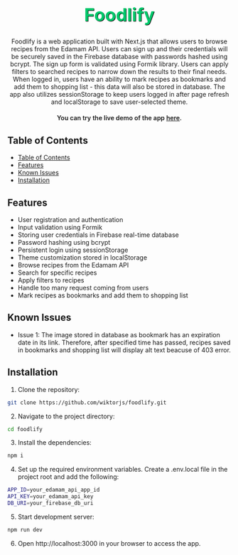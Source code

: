 <!-- Project Title -->
<h1 align="center" style="font-size: 40px; font-weight: 700; color: #00c86b; text-shadow: 1px 1px 0 #000;">Foodlify</h1>

<!-- Project Description -->
<p align="center">
  Foodlify is a web application built with Next.js that allows users to browse recipes from the Edamam API. Users can sign up and their credentials will be securely saved in the Firebase database with passwords hashed using bcrypt. The sign up form is validated using Formik library. Users can apply filters to searched recipes to narrow down the results to their final needs. When logged in, users have an ability to mark recipes as bookmarks and add them to shopping list - this data will also be stored in database. The app also utilizes sessionStorage to keep users logged in after page refresh and localStorage to save user-selected theme.   
</p>

<h4 align='center' style='font-weight: 600;'>You can try the live demo of the app <a href='https://foodlify.vercel.app'>here</a>.</h4>

<!-- Table of Contents -->

## Table of Contents

- [Table of Contents](#table-of-contents)
- [Features](#features)
- [Known Issues](#known-issues)
- [Installation](#installation)

<!-- Features -->

## Features

- User registration and authentication
- Input validation using Formik
- Storing user credentials in Firebase real-time database
- Password hashing using bcrypt
- Persistent login using sessionStorage
- Theme customization stored in localStorage
- Browse recipes from the Edamam API
- Search for specific recipes
- Apply filters to recipes
- Handle too many request coming from users
- Mark recipes as bookmarks and add them to shopping list 
<!-- - Keep fetched recipes saved in sessionStorage -->

<!-- Known Issues -->
## Known Issues

- Issue 1: The image stored in database as bookmark has an expiration date in its link. Therefore, after specified time has passed, recipes saved in bookmarks and shopping list will display alt text beacuse of 403 error.

<!-- Installation -->

## Installation

1. Clone the repository:

```bash
git clone https://github.com/wiktorjs/foodlify.git
```

2. Navigate to the project directory:

```bash
cd foodlify
```

3. Install the dependencies:

```bash
npm i
```

4. Set up the required environment variables. Create a .env.local file in the project root and add the following:

```bash
APP_ID=your_edamam_api_app_id
API_KEY=your_edamam_api_key
DB_URI=your_firebase_db_uri
```

5. Start development server:

```bash
npm run dev
```

6. Open http://localhost:3000 in your browser to access the app.
